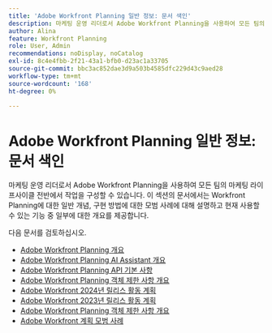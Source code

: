 ```yaml
---
title: 'Adobe Workfront Planning 일반 정보: 문서 색인'
description: 마케팅 운영 리더로서 Adobe Workfront Planning을 사용하여 모든 팀의 마케팅 라이프사이클 전반에서 작업을 구성할 수 있습니다. 이 섹션의 문서에서는 Workfront Planning에 대한 일반 개념, 구현 방법에 대한 모범 사례에 대해 설명하고 현재 사용할 수 있는 기능 중 일부에 대한 개요를 제공합니다.
author: Alina
feature: Workfront Planning
role: User, Admin
recommendations: noDisplay, noCatalog
exl-id: 8c4e4fbb-2f21-43a1-bfb0-d23ac1a33705
source-git-commit: bbc3ac852dae3d9a503b4585dfc229d43c9aed28
workflow-type: tm+mt
source-wordcount: '168'
ht-degree: 0%

---
```




# Adobe Workfront Planning 일반 정보: 문서 색인

마케팅 운영 리더로서 Adobe Workfront Planning을 사용하여 모든 팀의 마케팅 라이프사이클 전반에서 작업을 구성할 수 있습니다. 이 섹션의 문서에서는 Workfront Planning에 대한 일반 개념, 구현 방법에 대한 모범 사례에 대해 설명하고 현재 사용할 수 있는 기능 중 일부에 대한 개요를 제공합니다.

다음 문서를 검토하십시오.

* [Adobe Workfront Planning 개요](/help/quicksilver/planning/general/planning-overview.md)
* [Adobe Workfront Planning AI Assistant 개요](/help/quicksilver/planning/general/planning-ai-assistant-overview.md)
* [Adobe Workfront Planning API 기본 사항](/help/quicksilver/planning/general/planning-api-basics.md)
* [Adobe Workfront Planning 객체 제한 사항 개요](/help/quicksilver/planning/general/limitations-overview.md)
* [Adobe Workfront 2024년 릴리스 활동 계획](/help/quicksilver/planning/general/release-activity.md)
* [Adobe Workfront 2023년 릴리스 활동 계획](/help/quicksilver/planning/general/release-activity-archives-2023.md)
* [Adobe Workfront Planning 객체 제한 사항 개요](/help/quicksilver/planning/general/limitations-overview.md)
* [Adobe Workfront 계획 모범 사례](/help/quicksilver/planning/general/planning-best-practices.md)



